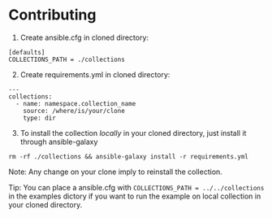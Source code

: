 # Contributing

1. Create ansible.cfg in cloned directory:

```
[defaults]
COLLECTIONS_PATH = ./collections
```

2. Create requirements.yml in cloned directory:

```
---
collections:
  - name: namespace.collection_name
    source: /where/is/your/clone
    type: dir
```


3. To install the collection _locally_ in your cloned directory, just install it through ansible-galaxy
```shell
rm -rf ./collections && ansible-galaxy install -r requirements.yml
```

Note: Any change on your clone imply to reinstall the collection.


Tip: You can place a ansible.cfg with `COLLECTIONS_PATH = ../../collections` in the examples dictory if you want to run the example on local collection in your cloned directory.
